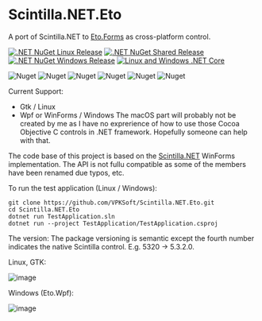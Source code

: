 # Scintilla.NET.Eto
A port of Scintilla.NET to [Eto.Forms](https://github.com/picoe/Eto) as cross-platform control. 

[![.NET NuGet Linux Release](https://github.com/VPKSoft/Scintilla.NET.Eto/actions/workflows/dotnet_nuget_linux.yml/badge.svg)](https://github.com/VPKSoft/Scintilla.NET.Eto/actions/workflows/dotnet_nuget_linux.yml) [![.NET NuGet Shared Release](https://github.com/VPKSoft/Scintilla.NET.Eto/actions/workflows/dotnet_nuget_shared.yml/badge.svg)](https://github.com/VPKSoft/Scintilla.NET.Eto/actions/workflows/dotnet_nuget_shared.yml) [![.NET NuGet Windows Release](https://github.com/VPKSoft/Scintilla.NET.Eto/actions/workflows/dotnet-nuget_windows.yml/badge.svg)](https://github.com/VPKSoft/Scintilla.NET.Eto/actions/workflows/dotnet-nuget_windows.yml) [![Linux and Windows .NET Core](https://github.com/VPKSoft/Scintilla.NET.Eto/actions/workflows/dotnet.yml/badge.svg)](https://github.com/VPKSoft/Scintilla.NET.Eto/actions/workflows/dotnet.yml)

![Nuget](https://img.shields.io/nuget/v/Scintilla.NET.EtoForms.Shared) ![Nuget](https://img.shields.io/nuget/v/Scintilla.NET.EtoForms.GTK) ![Nuget](https://img.shields.io/nuget/v/Scintilla.NET.Eto.Linux) ![Nuget](https://img.shields.io/nuget/v/Scintilla.NET.EtoForms.WinForms) ![Nuget](https://img.shields.io/nuget/v/Scintilla.NET.EtoForms.Wpf) ![Nuget](https://img.shields.io/nuget/v/Scintilla.NET.Eto.Windows)

Current Support:
  * Gtk / Linux
  * Wpf or WinForms / Windows
The macOS part will probably not be created by me as I have no exprerience of how to use those Cocoa Objective C controls in .NET framework. Hopefully someone can help with that.

The code base of this project is based on the [Scintilla.NET](https://github.com/VPKSoft/Scintilla.NET) WinForms implementation. The API is not fullu compatible as some of the members have been renamed due typos, etc.

To run the test application (Linux / Windows):
```
git clone https://github.com/VPKSoft/Scintilla.NET.Eto.git
cd Scintilla.NET.Eto
dotnet run TestApplication.sln
dotnet run --project TestApplication/TestApplication.csproj
```

The version:
The package versioning is semantic except the fourth number indicates the native Scintilla control. E.g. 5320 &rarr; 5.3.2.0.

Linux, GTK:

![image](https://user-images.githubusercontent.com/40712699/218517348-cb1b2feb-ab38-4b79-ab26-2a8ebe835dbe.png)

Windows (Eto.Wpf):

![image](https://user-images.githubusercontent.com/40712699/218517561-703e6fae-9d38-438b-a55a-6a2c8340a4e2.png)
